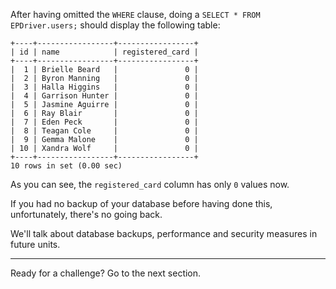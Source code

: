 After having omitted the `WHERE` clause, doing a `SELECT * FROM EPDriver.users;` should display the following table:

```
+----+-----------------+-----------------+
| id | name            | registered_card |
+----+-----------------+-----------------+
|  1 | Brielle Beard   |               0 |
|  2 | Byron Manning   |               0 |
|  3 | Halla Higgins   |               0 |
|  4 | Garrison Hunter |               0 |
|  5 | Jasmine Aguirre |               0 |
|  6 | Ray Blair       |               0 |
|  7 | Eden Peck       |               0 |
|  8 | Teagan Cole     |               0 |
|  9 | Gemma Malone    |               0 |
| 10 | Xandra Wolf     |               0 |
+----+-----------------+-----------------+
10 rows in set (0.00 sec)
```

As you can see, the `registered_card` column has only `0` values now. 

If you had no backup of your database before having done this, unfortunately, there's no going back.

We'll talk about database backups, performance and security measures in future units.

--- 

Ready for a challenge? Go to the next section.